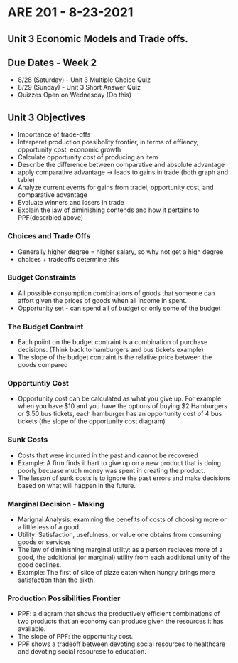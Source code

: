 # ARE 201 - 8-23-2021
## Unit 3 Economic Models and Trade offs.

## Due Dates - Week 2
- 8/28 (Saturday) - Unit 3 Multiple Choice Quiz
- 8/29 (Sunday) - Unit 3 Short Answer Quiz
- Quizzes Open on Wednesday (Do this)

## Unit 3 Objectives
- Importance of trade-offs
- Interperet production possibolity frontier, in terms of effiency, opportunity cost, economic growth
- Calculate opportunity cost of producing an item
- Describe the difference between comparative and absolute advantage
- apply comparative advantage -> leads to gains in trade (both graph and table)
- Analyze current events for gains from tradei, opportunity cost, and comparative advantage
- Evaluate winners and losers in trade
- Explain the law of diminishing contends and how it pertains to PPF(descrbied above)

### Choices and Trade Offs
- Generally higher degree = higher salary,
 so why not get a high degree
 - choices + tradeoffs determine this
### Budget Constraints
- All possible consumption combinations of goods that someone can affort given the prices of goods when all income in spent.
- Opportunity set - can spend all of budget or only some of the budget
### The Budget Contraint
- Each poiint on the budget contraint is a combination of purchase decisions. (Think back to hamburgers and bus tickets example)
- The slope of the budget contraint is the relative price between the goods compared
### Opportuntiy Cost
- Opportunity cost can be calculated as what you give up. For example when you have $10 and you have the options of buying $2 Hamburgers or $.50 bus tickets, each hamburger has an opportunity cost of 4 bus tickets (the slope of the opportunity cost diagram)
### Sunk Costs
- Costs that were incurred in the past and cannot be recovered
- Example: A firm finds it hart to give up on a new product that is doing poorly becuase much money was spent in creating the product.
- The lesson of sunk costs is to ignore the past errors and make decisions based on what will happen in the future.
### Marginal Decision - Making
- Marignal Analysis: examining the benefits of costs of choosing more or a little less of a good.
- Utility: Satisfaction, usefulness, or value one obtains from consuming goods or services
- The law of diminishing marginal utility: as a person recieves more of a good, the additional (or marginal) utility from each additional unity of the good declines.
- Example: The first of slice of pizze eaten when hungry brings more satisfaction than the sixth.
### Production Possibilities Frontier
- PPF: a diagram that shows the productively efficient combinations of two products that an economy can produce given the resources it has available.
- The slope of PPF: the opportunity cost.
- PPF shows a tradeoff between devoting social resources to healthcare and devoting social resourcse to education.